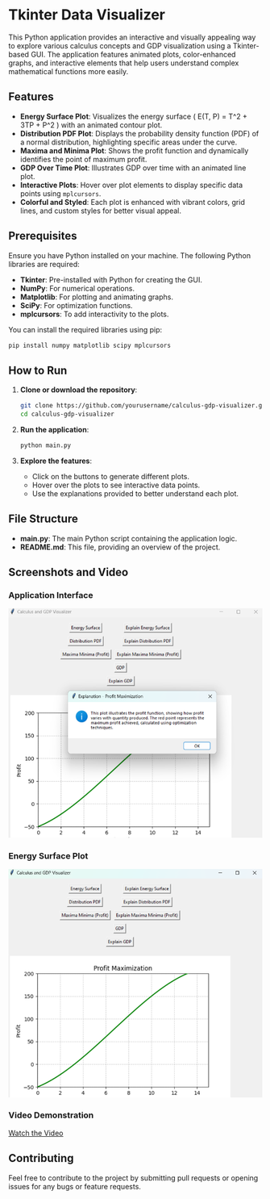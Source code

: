 
# Tkinter Data Visualizer

This Python application provides an interactive and visually appealing way to explore various calculus concepts and GDP visualization using a Tkinter-based GUI. The application features animated plots, color-enhanced graphs, and interactive elements that help users understand complex mathematical functions more easily.

## Features

- **Energy Surface Plot**: Visualizes the energy surface \( E(T, P) = T^2 + 3TP + P^2 \) with an animated contour plot.
- **Distribution PDF Plot**: Displays the probability density function (PDF) of a normal distribution, highlighting specific areas under the curve.
- **Maxima and Minima Plot**: Shows the profit function and dynamically identifies the point of maximum profit.
- **GDP Over Time Plot**: Illustrates GDP over time with an animated line plot.
- **Interactive Plots**: Hover over plot elements to display specific data points using `mplcursors`.
- **Colorful and Styled**: Each plot is enhanced with vibrant colors, grid lines, and custom styles for better visual appeal.

## Prerequisites

Ensure you have Python installed on your machine. The following Python libraries are required:

- **Tkinter**: Pre-installed with Python for creating the GUI.
- **NumPy**: For numerical operations.
- **Matplotlib**: For plotting and animating graphs.
- **SciPy**: For optimization functions.
- **mplcursors**: To add interactivity to the plots.

You can install the required libraries using pip:

```bash
pip install numpy matplotlib scipy mplcursors
```

## How to Run

1. **Clone or download the repository**:
   ```bash
   git clone https://github.com/yourusername/calculus-gdp-visualizer.git
   cd calculus-gdp-visualizer
   ```

2. **Run the application**:
   ```bash
   python main.py
   ```

3. **Explore the features**:
   - Click on the buttons to generate different plots.
   - Hover over the plots to see interactive data points.
   - Use the explanations provided to better understand each plot.

## File Structure

- **main.py**: The main Python script containing the application logic.
- **README.md**: This file, providing an overview of the project.

## Screenshots and Video

### Application Interface
![Application Interface](images_recordings/Screenshot%202024-09-03%20171455.png)

### Energy Surface Plot
![Energy Surface Plot](images_recordings/Screenshot%202024-09-03%20171503.png)

### Video Demonstration
[Watch the Video](images_recordings/Images-Recordings.mp4)


## Contributing

Feel free to contribute to the project by submitting pull requests or opening issues for any bugs or feature requests.
